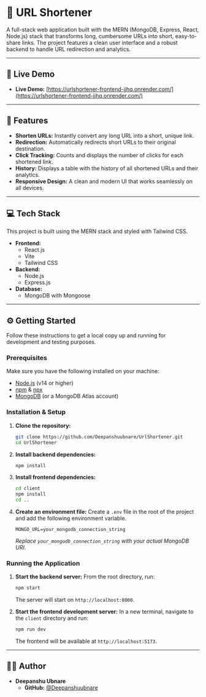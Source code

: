 # 🔗 URL Shortener 

A full-stack web application built with the MERN (MongoDB, Express, React, Node.js) stack that transforms long, cumbersome URLs into short, easy-to-share links. The project features a clean user interface and a robust backend to handle URL redirection and analytics.

---

## 📸 Live Demo 

* **Live Demo:** [https://urlshortener-frontend-jjhq.onrender.com/](https://urlshortener-frontend-jjhq.onrender.com/)
---

## 🚀 Features

* **Shorten URLs:** Instantly convert any long URL into a short, unique link.
* **Redirection:** Automatically redirects short URLs to their original destination.
* **Click Tracking:** Counts and displays the number of clicks for each shortened link.
* **History:** Displays a table with the history of all shortened URLs and their analytics.
* **Responsive Design:** A clean and modern UI that works seamlessly on all devices.

---

## 💻 Tech Stack

This project is built using the MERN stack and styled with Tailwind CSS.

* **Frontend:**
    * React.js
    * Vite
    * Tailwind CSS
* **Backend:**
    * Node.js
    * Express.js
* **Database:**
    * MongoDB with Mongoose

---

## ⚙️ Getting Started

Follow these instructions to get a local copy up and running for development and testing purposes.

### Prerequisites

Make sure you have the following installed on your machine:

* [Node.js](https://nodejs.org/en/) (v14 or higher)
* [npm](https://www.npmjs.com/) & [npx](https://www.npmjs.com/package/npx)
* [MongoDB](https://www.mongodb.com/try/download/community) (or a MongoDB Atlas account)

### Installation & Setup

1.  **Clone the repository:**
    ```sh
    git clone https://github.com/Deepanshuubnare/UrlShortener.git
    cd UrlShortener
    ```

2.  **Install backend dependencies:**
    ```sh
    npm install
    ```

3.  **Install frontend dependencies:**
    ```sh
    cd client
    npm install
    cd ..
    ```

4.  **Create an environment file:**
    Create a `.env` file in the root of the project and add the following environment variable.

    ```env
    MONGO_URL=your_mongodb_connection_string
    ```
    *Replace `your_mongodb_connection_string` with your actual MongoDB URI.*

### Running the Application

1.  **Start the backend server:**
    From the root directory, run:
    ```sh
    npm start
    ```
    The server will start on `http://localhost:8000`.

2.  **Start the frontend development server:**
    In a new terminal, navigate to the `client` directory and run:
    ```sh
    npm run dev
    ```
    The frontend will be available at `http://localhost:5173`.

---

## 🧑‍💻 Author

* **Deepanshu Ubnare**
    * **GitHub:** [@Deepanshuubnare](https://github.com/Deepanshuubnare)
